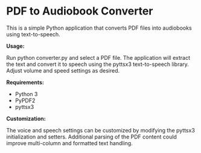 # **PDF to Audiobook Converter**

This is a simple Python application that converts PDF files into audiobooks using text-to-speech.

**Usage:**

Run python converter.py and select a PDF file. The application will extract the text and convert it to speech using the pyttsx3 text-to-speech library. Adjust volume and speed settings as desired.

**Requirements:**

   * Python 3
   * PyPDF2
   * pyttsx3


**Customization:**

The voice and speech settings can be customized by modifying the pyttsx3 initialization and setters. Additional parsing of the PDF content could improve multi-column and formatted text handling.
